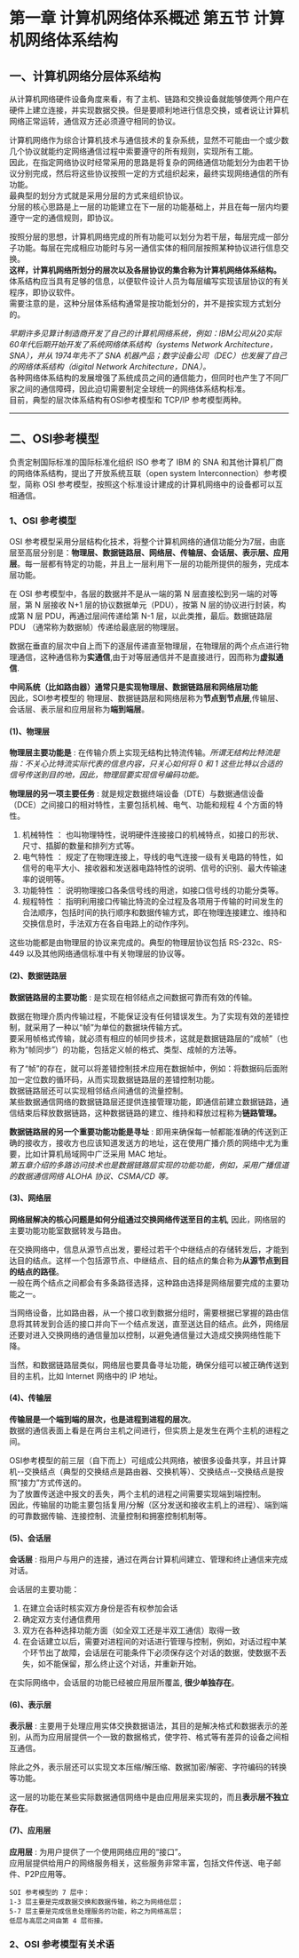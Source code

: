 # 第一章 计算机网络体系概述 第五节 计算机网络体系结构

## 一、计算机网络分层体系结构

从计算机网络硬件设备角度来看，有了主机、链路和交换设备就能够使两个用户在硬件上建立连接，并实现数据交换。但是要顺利地进行信息交换，或者说让计算机网络正常运转，通信双方还必须遵守相同的协议。  

计算机网络作为综合计算机技术与通信技术的复杂系统，显然不可能由一个或少数几个协议就能约定网络通信过程中索要遵守的所有规则，实现所有工能。  
因此，在指定网络协议时经常采用的思路是将复杂的网络通信功能划分为由若干协议分别完成，然后将这些协议按照一定的方式组织起来，最终实现网络通信的所有功能。  
最典型的划分方式就是采用分层的方式来组织协议。  
分层的核心思路是上一层的功能建立在下一层的功能基础上，并且在每一层内均要遵守一定的通信规则，即协议。  

按照分层的思想，计算机网络完成的所有功能可以划分为若干层，每层完成一部分子功能。每层在完成相应功能时与另一通信实体的相同层按照某种协议进行信息交换。  
**这样，计算机网络所划分的层次以及各层协议的集合称为计算机网络体系结构。**  
体系结构应当具有足够的信息，以便软件设计人员为每层编写实现该层协议的有关程序，即协议软件。  
需要注意的是，这种分层体系结构通常是按功能划分的，并不是按实现方式划分的。  

*早期许多见算计制造商开发了自己的计算机网络系统，例如：IBM公司从20实际 60年代后期开始开发了系统网络体系结构（systems Network Architecture， SNA），并从 1974年先不了 SNA 机器产品；数字设备公司（DEC）也发展了自己的网络体系结构（digital Network Architecture，DNA）。*  
各种网络体系结构的发展增强了系统成员之间的通信能力，但同时也产生了不同厂家之间的通信障碍，因此迫切需要制定全球统一的网络体系结构标准。  
目前，典型的层次体系结构有OSI参考模型和 TCP/IP 参考模型两种。  

--------

## 二、OSI参考模型

负责定制国际标准的国际标准化组织 ISO 参考了 IBM 的 SNA 和其他计算机厂商的网络体系结构，提出了开放系统互联（open system Interconnection）参考模型，简称 OSI 参考模型，按照这个标准设计建成的计算机网络中的设备都可以互相通信。  

### 1、OSI 参考模型

OSI 参考模型采用分层结构化技术，将整个计算机网络的通信功能分为7层，由底层至高层分别是：**物理层、数据链路层、网络层、传输层、会话层、表示层、应用层**。每一层都有特定的功能，并且上一层利用下一层的功能所提供的服务，完成本层功能。  

在 OSI 参考模型中，各层的数据并不是从一端的第 N 层直接松到另一端的对等层，第 N 层接收 N+1 层的协议数据单元（PDU），按第 N 层的协议进行封装，构成第 N 层 PDU，再通过层间传递给第 N-1 层，以此类推，最后。数据链路层 PDU （通常称为数据帧）传递给最底层的物理层。  

数据在垂直的层次中自上而下的逐层传递直至物理层，在物理层的两个点点进行物理通信，这种通信称为**实通信**,由于对等层通信并不是直接进行，因而称为**虚拟通信**.  

**中间系统（比如路由器）通常只是实现物理层、数据链路层和网络层功能**  
因此，SOI参考模型的 物理层、数据链路层和网络层称为**节点到节点层**,传输层、会话层、表示层和应用层称为**端到端层**。  

#### (1)、物理层

**物理层主要功能是** : 在传输介质上实现无结构比特流传输。*所谓无结构比特流是指：不关心比特流实际代表的信息内容，只关心如何将 0 和 1 这些比特以合适的信号传送到目的地，因此，物理层要实现信号编码功能。*  

**物理层的另一项主要任务** : 就是规定数据终端设备（DTE）与数据通信设备（DCE）之间接口的相对特性，主要包括机械、电气、功能和规程 4 个方面的特性。  

1. 机械特性 ： 也叫物理特性，说明硬件连接接口的机械特点，如接口的形状、尺寸、插脚的数量和排列方式等。  
2. 电气特性 ： 规定了在物理连接上，导线的电气连接一级有关电路的特性，如信号的电平大小、接收器和发送器电路特性的说明、信号的识别、最大传输速率的说明等。  
3. 功能特性 ： 说明物理接口各条信号线的用途，如接口信号线的功能分类等。  
4. 规程特性 ： 指明利用接口传输比特流的全过程及各项用于传输的时间发生的合法顺序，包括时间的执行顺序和数据传输方式，即在物理连接建立、维持和交换信息时，手法双方在各自电路上的动作序列。  

这些功能都是由物理层的协议来完成的。典型的物理层协议包括 RS-232c、RS-449 以及其他网络通信标准中有关物理层的协议等。  

#### (2)、数据链路层

**数据链路层的主要功能** : 是实现在相邻结点之间数据可靠而有效的传输。  

数据在物理介质内传输过程，不能保证没有任何错误发生。为了实现有效的差错控制，就采用了一种以“帧”为单位的数据块传输方式。  
要采用帧格式传输，就必须有相应的帧同步技术，这就是数据链路层的“成帧”（也称为“帧同步”）的功能，包括定义帧的格式、类型、成帧的方法等。  

有了“帧”的存在，就可以将差错控制技术应用在数据帧中，例如：将数据码后面附加一定位数的循环码，从而实现数据链路层的差错控制功能。  
数据链路层还可以实现相邻结点间通信的流量控制。  
某些数据通信网络的数据链路层还提供连接管理功能，即通信前建立数据链路，通信结束后释放数据链路，这种数据链路的建立、维持和释放过程称为**链路管理。**  

**数据链路层的另一个重要功能功能是寻址** : 即用来确保每一帧都能准确的传送到正确的接收方，接收方也应该知道发送方的地址，这在使用广播介质的网络中尤为重要，比如计算机局域网中广泛采用 MAC 地址。  
*第五章介绍的多路访问技术也是数据链路层实现的功能功能，例如，采用广播信道的数据通信网络 ALOHA 协议、CSMA/CD 等。*  

#### (3)、网络层

**网络层解决的核心问题是如何分组通过交换网络传送至目的主机**, 因此，网络层的主要功能功能室数据转发与路由。  

在交换网络中，信息从源节点出发，要经过若干个中继结点的存储转发后，才能到达目的结点。这样一个包括源节点、中继结点、目的结点的集合称为**从源节点到目的结点的路径**。  
一般在两个结点之间都会有多条路径选择，这种路由选择是网络层要完成的主要功能之一。  

当网络设备，比如路由器，从一个接口收到数据分组时，需要根据已掌握的路由信息将其转发到合适的接口并向下一个结点发送，直至送达目的结点。此外，网络层还要对进入交换网络的通信量加以控制，以避免通信量过大造成交换网络性能下降。  

当然，和数据链路层类似，网络层也要具备寻址功能，确保分组可以被正确传送到目的主机，比如 Internet 网络中的 IP 地址。  

#### (4)、传输层

**传输层是一个端到端的层次，也是进程到进程的层次**。  
数据的通信表面上看是在两台主机之间进行，但实质上是发生在两个主机的进程之间。  

OSI参考模型的前三层（自下而上）可组成公共网络，被很多设备共享，并且计算机--交换结点（典型的交换结点是路由器、交换机等）、交换结点--交换结点是按照“接力”方式传送的。  
为了放置传送途中报文的丢失，两个主机的进程之间需要实现端到端控制。  
因此，传输层的功能主要包括复用/分解（区分发送和接收主机上的进程）、端到端的可靠数据传输、连接控制、流量控制和拥塞控制机制等。  

#### (5)、会话层

**会话层** : 指用户与用户的连接，通过在两台计算机间建立、管理和终止通信来完成对话。  

会话层的主要功能：  

1. 在建立会话时核实双方身份是否有权参加会话  
2. 确定双方支付通信费用  
3. 双方在各种选择功能方面（如全双工还是半双工通信）取得一致  
4. 在会话建立以后，需要对进程间的对话进行管理与控制，例如，对话过程中某个环节出了故障，会话层在可能条件下必须保存这个对话的数据，使数据不丢失，如不能保留，那么终止这个对话，并重新开始。  

在实际网络中，会话层的功能已经被应用层所覆盖, **很少单独存在**。  

#### (6)、表示层

**表示层** : 主要用于处理应用实体交换数据语法，其目的是解决格式和数据表示的差别，从而为应用层提供一个一致的数据格式，使字符、格式等有差异的设备之间相互通信。  

除此之外，表示层还可以实现文本压缩/解压缩、数据加密/解密、字符编码的转换等功能。  

这一层的功能在某些实际数据通信网络中是由应用层来实现的，而且**表示层不独立存在**。  

#### (7)、应用层

**应用层** : 为用户提供了一个使用网络应用的“接口”。  
应用层提供给用户的网络服务相关，这些服务非常丰富，包括文件传送、电子邮件、P2P应用等。  

```
SOI 参考模型的 7 层中：  
1-3 层主要是完成数据交换和数据传输，称之为网络低层；  
5-7 层主要是完成信息处理服务的功能，称之为网络高层；  
低层与高层之间由第 4 层衔接。  
```

### 2、OSI 参考模型有关术语











